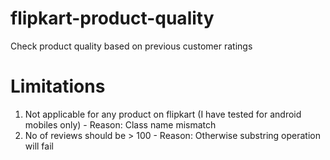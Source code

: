 # flipkart-product-quality
Check product quality based on previous customer ratings

# Limitations
1. Not applicable for any product on flipkart (I have tested for android mobiles only) - Reason: Class name mismatch
2. No of reviews should be > 100 - Reason: Otherwise substring operation will fail
